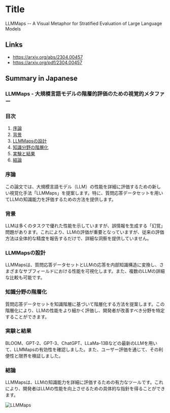 # Title
LLMMaps -- A Visual Metaphor for Stratified Evaluation of Large Language Models

## Links
- https://arxiv.org/abs/2304.00457
- https://arxiv.org/pdf/2304.00457

## Summary in Japanese
### LLMMaps - 大規模言語モデルの階層的評価のための視覚的メタファー

### 目次
1. [序論](#序論)
2. [背景](#背景)
3. [LLMMapsの設計](#llmmapsの設計)
4. [知識分野の階層化](#知識分野の階層化)
5. [実験と結果](#実験と結果)
6. [結論](#結論)

### 序論
この論文では、大規模言語モデル（LLM）の性能を詳細に評価するための新しい視覚化手法「LLMMaps」を提案します。特に、質問応答データセットを用いてLLMの知識能力を評価するための方法を提供します。

### 背景
LLMは多くのタスクで優れた性能を示していますが、誤情報を生成する「幻覚」問題があります。これにより、LLMの評価が重要となっていますが、従来の評価方法は全体的な精度を報告するだけで、詳細な洞察を提供していません。

### LLMMapsの設計
LLMMapsは、質問応答データセットとLLMの応答を内部知識構造に変換し、さまざまなサブフィールドにおける性能を可視化します。また、複数のLLMの詳細な比較も可能です。

### 知識分野の階層化
質問応答データセットを知識階層に基づいて階層化する方法を提案します。この階層化により、LLMの性能をより細かく評価し、開発者が改善すべき分野を特定することができます。

### 実験と結果
BLOOM、GPT-2、GPT-3、ChatGPT、LLaMa-13Bなどの最新のLLMを用いて、LLMMapsの有効性を確認しました。また、ユーザー評価を通じて、その利便性と限界を検証しました。

### 結論
LLMMapsは、LLMの知識能力を詳細に評価するための有力なツールです。これにより、開発者はLLMの性能を向上させるための具体的な指針を得ることができます。

![LLMMaps](https://raw.githubusercontent.com/viscom-ulm/LLMMaps/362b44670acd3652e16acd181eef35d48ff877d4/chatgpt_pubmedqa.svg)
